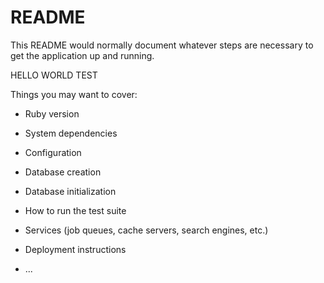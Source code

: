 # README

This README would normally document whatever steps are necessary to get the
application up and running.

HELLO WORLD TEST

Things you may want to cover:

- Ruby version

- System dependencies

- Configuration

- Database creation

- Database initialization

- How to run the test suite

- Services (job queues, cache servers, search engines, etc.)

- Deployment instructions

- ...
